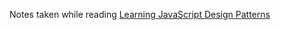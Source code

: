 Notes taken while reading [Learning JavaScript Design Patterns](https://addyosmani.com/resources/essentialjsdesignpatterns/book/)